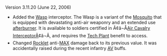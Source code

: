 Version 3.11.20 (June 22, 2006)

- Added the [Wasp](../vehicles/Wasp.md) interceptor. The Wasp is a variant
  of the [Mosquito](../vehicles/Mosquito.md) that is equipped with
  devastating anti-air weaponry and an extended use
  [afterburner](../terminology/Afterburner.md). It is available to soldiers
  certified in Ã¢â¬Å[Air Cavalry
  InterceptorÃ](../certifications/Air_Cavalry_Interceptor.md)¢â¬Â, and
  requires the [Tech Plant](../locations/Technology_Plant.md) benefit to
  access.
- Changed [Rocklet](../weapons/Rocklet_Rifle.md)
  anti-[MAX](../items/Mechanized_Assault_Exo-Suit.md) damage back to its previous value. It was
  accidentally raised during the recent infantry
  [AV](../certifications/Anti-Vehicular.md) buffs.

<!--[Category:Patches](../Category:Patches.md)-->
